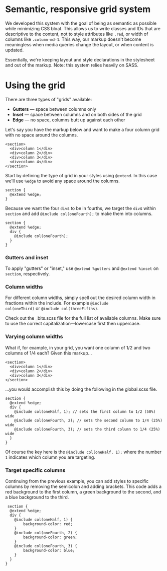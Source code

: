 # Semantic, responsive grid system

We developed this system with the goal of being as semantic as possible while minimizing CSS bloat. This allows us to write classes and IDs that are descriptive to the content, not to style attributes like <code>.red</code>, or width of columns like <code>.column-md-1</code>. This way, our markup doesn't become meaningless when media queries change the layout, or when content is updated.

Essentially, we're keeping layout and style declarations in the stylesheet and out of the markup. Note: this system relies heavily on SASS.

# Using the grid

There are three types of "grids" available:

<ul>
  <li><strong>Gutters</strong> &mdash; space between columns only</li>
  <li><strong>Inset</strong> &mdash; space between columns and on both sides of the grid</li>
  <li><strong>Edge</strong> &mdash; no space, columns butt up against each other</li>
</ul>

<p>Let's say you have the markup below and want to make a four column grid with no space around the columns.</p>

    <section>
      <div>column 1</div>
      <div>column 2</div>
      <div>column 3</div>
      <div>column 4</div>
    </section>

Start by defining the type of grid in your styles using <code>@extend</code>. In this case we'll use <code>%edge</code> to avoid any space around the columns.

    section {
      @extend %edge;
    } 

Because we want the four <code>div</code>s to be in fourths, we target the <code>div</code>s within <code>section</code> and add <code>@include col(oneFourth);</code> to make them into columns.

    section {
      @extend %edge;
      div {
        @include col(oneFourth);
      }
    } 

### Gutters and inset

To apply "gutters" or "inset," use <code>@extend %gutters</code> and <code>@extend %inset</code> on <code>section</code>, respectively.

### Column widths

For different column widths, simply spell out the desired column width in fractions within the include. For example <code>@include col(oneThird)</code> or <code>@include col(threeFifths)</code>. 

Check out the _bits.scss file for the full list of available columns. Make sure to use the correct capitalization&mdash;lowercase first then uppercase.

### Varying column widths

What if, for example, in your grid, you want one column of 1/2 and two columns of 1/4 each? Given this markup...

    <section>
      <div>column 1</div>
      <div>column 2</div>
      <div>column 3</div>
    </section>

...you would accomplish this by doing the following in the global.scss file.

    section {
      @extend %edge;
      div {
        @include col(oneHalf, 1); // sets the first column to 1/2 (50%) wide
        @include col(oneFourth, 2); // sets the second column to 1/4 (25%) wide
        @include col(oneFourth, 3); // sets the third column to 1/4 (25%) wide
      }
    } 

Of course the key here is the <code>@include col(oneHalf, 1);</code> where the number <code>1</code> indicates which column you are targeting.

### Target specific columns

Continuing from the previous example, you can add styles to specific columns by removing the semicolon and adding brackets. This code adds a red background to the first column, a green background to the second, and a blue background to the third.

     section {
      @extend %edge;
      div {
        @include col(oneHalf, 1) {
            background-color: red;
        }
        @include col(oneFourth, 2) {
            background-color: green;
        }
        @include col(oneFourth, 3) {
            background-color: blue;
        }
      }   
    }